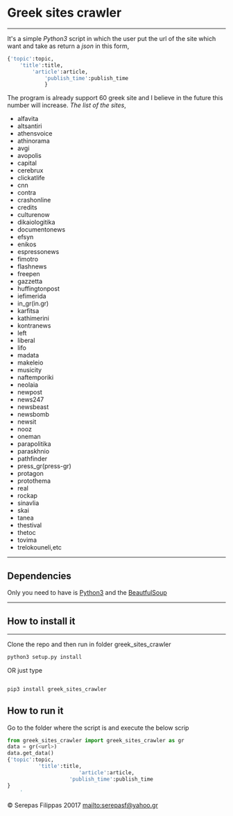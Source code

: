 # Greek sites crawler
---

It's a simple *Python3* script in which the user put the url of the site which want and take as return a *json* in this form,
```python
{'topic':topic,
    'title':title,
        'article':article,
            'publish_time':publish_time
            }
```
The program is already support 60 greek site and I believe in the future this number will increase.
*The list of the sites*,
- alfavita
- altsantiri
- athensvoice
 - athinorama
  - avgi
  - avopolis
  - capital
  - cerebrux
 - clickatlife
 - cnn
 - contra
 - crashonline
 - credits
 - culturenow
 - dikaiologitika
 - documentonews
 - efsyn
 - enikos
 - espressonews
- fimotro
 - flashnews
 - freepen
 - gazzetta
 - huffingtonpost
- iefimerida
- in_gr(in.gr)
 - karfitsa
  - kathimerini
 - kontranews
 - left
  - liberal
  - lifo
  - madata
  - makeleio
  - musicity
   - naftemporiki
  - neolaia
  - newpost
 - news247
 - newsbeast
 - newsbomb
 - newsit
 - nooz
 - oneman
 - parapolitika
 - paraskhnio
 - pathfinder
 - press_gr(press-gr)
 - protagon
 - protothema
 - real
 - rockap
 - sinavlia
 - skai
 - tanea
 - thestival
 - thetoc
 - tovima
 - trelokouneli,etc
 
---
## Dependencies
Only you need to have is [Python3](https://www.python.org/downloads/) and the [BeautfulSoup](https://pypi.python.org/pypi/beautifulsoup4)

---
## How to install it
---
Clone the repo and then run in folder greek_sites_crawler

```bash
python3 setup.py install
```
OR
just type

```bash

pip3 install greek_sites_crawler

```
## How to run it
Go to the folder where the script is and execute the below scrip
```python
from greek_sites_crawler import greek_sites_crawler as gr
data = gr(<url>)
data.get_data()
{'topic':topic,
          'title':title,
                       'article':article,
					'publish_time':publish_time
}
	'
```

 
&copy; Serepas Filippas 20017
<mailto:serepasf@yahoo.gr>


